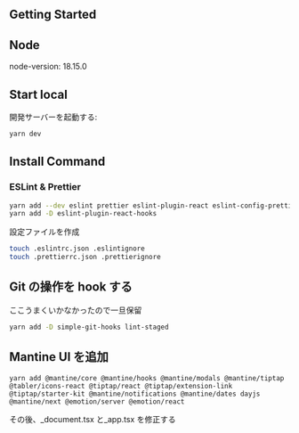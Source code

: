 ## Getting Started

## Node

node-version: 18.15.0

## Start local

開発サーバーを起動する:

```bash
yarn dev
```

## Install Command

### ESLint & Prettier

```bash
yarn add --dev eslint prettier eslint-plugin-react eslint-config-prettier eslint-plugin-prettier @typescript-eslint/parser @typescript-eslint/eslint-plugin
yarn add -D eslint-plugin-react-hooks
```

設定ファイルを作成

```bash
touch .eslintrc.json .eslintignore
touch .prettierrc.json .prettierignore
```

## Git の操作を hook する

ここうまくいかなかったので一旦保留

```bash
yarn add -D simple-git-hooks lint-staged
```

## Mantine UI を追加

```
yarn add @mantine/core @mantine/hooks @mantine/modals @mantine/tiptap @tabler/icons-react @tiptap/react @tiptap/extension-link @tiptap/starter-kit @mantine/notifications @mantine/dates dayjs @mantine/next @emotion/server @emotion/react
```

その後、\_document.tsx と\_app.tsx を修正する
